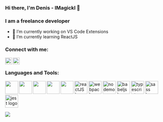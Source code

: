 <link rel="stylesheet" href="https://cdn.jsdelivr.net/gh/devicons/devicon@v2.15.1/devicon.min.css">

### Hi there, I'm Denis - lMagickl 👋

### I am a freelance developer
- 🔭 I’m currently working on VS Code Extensions
- 🌱 I’m currently learning ReactJS

### Connect with me:
<a href="https://twitter.com/MagicVirus43"><img align="left" width="22px" src="https://cdn.jsdelivr.net/npm/simple-icons@3.13.0/icons/twitter.svg" /></a>
<a href="https://www.linkedin.com/in/denis-karupovic-88aa00171"><img align="left" width="22px" src="https://cdn.jsdelivr.net/npm/simple-icons@3.13.0/icons/linkedin.svg" /></a>
<br>

### Languages and Tools:
<p>
<img align="left" width="42px" src="https://cdn.jsdelivr.net/gh/devicons/devicon/icons/php/php-original.svg" />
<img align="left" width="42px" src="https://cdn.jsdelivr.net/gh/devicons/devicon/icons/html5/html5-original-wordmark.svg" />
<img align="left" width="42px" src="https://cdn.jsdelivr.net/gh/devicons/devicon/icons/css3/css3-original-wordmark.svg" />
<img align="left" width="42px" src="https://cdn.jsdelivr.net/gh/devicons/devicon/icons/javascript/javascript-original.svg" />
<img align="left" width="42px" src="https://cdn.jsdelivr.net/gh/devicons/devicon/icons/java/java-original-wordmark.svg" />
<a href="https://reactjs.org/"><img alt="reactJS logo" src="https://reactjs.org/favicon.ico" width="42"></a>
<a href="https://webpack.js.org/"><img alt="webpack logo" src="https://webpack.js.org/icon_150x150.png" width="42"></a>
<a href="https://nodemon.io/"><img alt="nodemon logo" src="https://nodemon.io/nodemon.svg" width="42"></a>
<a href="https://babeljs.io/"><img alt="babeljs logo" src="https://babeljs.io//img/favicon.png" width="42"></a>
<a href="https://www.typescriptlang.org/"><img alt="typescript logo" src="https://www.typescriptlang.org/favicon.ico" width="42"></a>
<a href="https://sass-lang.com/"><img alt="sass logo" src="https://sass-lang.com/favicon.ico" width="42"></a>
<a href="https://jestjs.io"><img alt="jest logo" src="https://jestjs.io/img/favicon/favicon.ico" width="42"></a>
</p>

<a href="https://www.buymeacoffee.com/lMagickl"><img src="https://img.buymeacoffee.com/button-api/?text=Buy me a coffee&emoji=&slug=lMagickl&button_colour=FFDD00&font_colour=000000&font_family=Cookie&outline_colour=000000&coffee_colour=ffffff" /></a>
